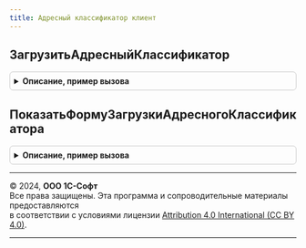 ```yaml
---
title: Адресный классификатор клиент
---
```



## ЗагрузитьАдресныйКлассификатор
<details style="margin: 1em 0; padding: 0.5em; border: 1px solid #ccc; border-radius: 6px;">

<summary style="font-weight: bold; cursor: pointer;">Описание, пример вызова</summary>

```bsl

// Открывает форму загрузки классификатора.
//
// Параметры:
//   Параметры - ПараметрыВыполненияКоманды
//             - Структура - параметры открытия формы.
//
Процедура ЗагрузитьАдресныйКлассификатор(Параметры = Неопределено) Экспорт
```

Пример вызова
```bsl
АдресныйКлассификаторКлиент.ЗагрузитьАдресныйКлассификатор(Параметры);
```
</details>

## ПоказатьФормуЗагрузкиАдресногоКлассификатора
<details style="margin: 1em 0; padding: 0.5em; border: 1px solid #ccc; border-radius: 6px;">

<summary style="font-weight: bold; cursor: pointer;">Описание, пример вызова</summary>

```bsl

// Открывает форму загрузки адресного классификатора.
//
// Параметры:
//  ОповещениеОЗакрытие - ОписаниеОповещения - оповещение, которое вызывается при закрытии формы загрузки адресного классификатора.
//  ПараметрыФормы - Структура - параметры открытия формы:
//    * КодРегионаДляЗагрузки - Число
//                            - Массив - если указан, то регион будет отмечен для загрузки.
//  ПараметрыОткрытия   - Структура - параметры открытия формы:
//    * Владелец            - Произвольный - форма или элемент управления другой формы.
//    * Уникальность        - Произвольный - ключ, значение которого будет использоваться для поиска уже открытых форм.
//    * Окно                - ОкноКлиентскогоПриложения - окно приложения, в котором будет открыта форма.
//    * НавигационнаяСсылка - Строка - задает навигационную ссылку, возвращаемую формой.
//
Процедура ПоказатьФормуЗагрузкиАдресногоКлассификатора(ОповещениеОЗакрытие = Неопределено, ПараметрыФормы = Неопределено, ПараметрыОткрытия = Неопределено) Экспорт
```

Пример вызова
```bsl
АдресныйКлассификаторКлиент.ПоказатьФормуЗагрузкиАдресногоКлассификатора(ОповещениеОЗакрытие, ПараметрыФормы, ПараметрыОткрытия);
```
</details>

---

© 2024, **ООО 1С-Софт**  
Все права защищены. Эта программа и сопроводительные материалы предоставляются  
в соответствии с условиями лицензии [Attribution 4.0 International (CC BY 4.0)](https://creativecommons.org/licenses/by/4.0/legalcode).

---
